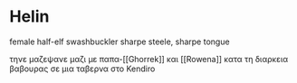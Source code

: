 # Helin

female half-elf swashbuckler
sharpe steele, sharpe tongue

τηνε μαζεψανε μαζι με παπα-[[Ghorrek]] και [[Rowena]] κατα τη διαρκεια βαβουρας σε μια ταβερνα στο Kendiro